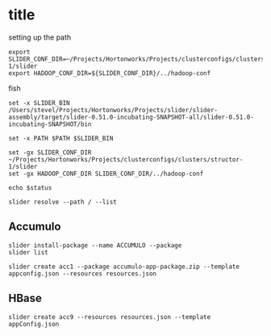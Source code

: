 <!---
  Licensed under the Apache License, Version 2.0 (the "License");
  you may not use this file except in compliance with the License.
  You may obtain a copy of the License at
  
   http://www.apache.org/licenses/LICENSE-2.0
  
  Unless required by applicable law or agreed to in writing, software
  distributed under the License is distributed on an "AS IS" BASIS,
  WITHOUT WARRANTIES OR CONDITIONS OF ANY KIND, either express or implied.
  See the License for the specific language governing permissions and
  limitations under the License. See accompanying LICENSE file.
-->
  
# title
 

setting up the path

    export SLIDER_CONF_DIR=~/Projects/Hortonworks/Projects/clusterconfigs/clusters/structor-1/slider
    export HADOOP_CONF_DIR=${SLIDER_CONF_DIR}/../hadoop-conf
    
fish
    
    set -x SLIDER_BIN /Users/stevel/Projects/Hortonworks/Projects/slider/slider-assembly/target/slider-0.51.0-incubating-SNAPSHOT-all/slider-0.51.0-incubating-SNAPSHOT/bin
    
    set -x PATH $PATH $SLIDER_BIN
    
    set -gx SLIDER_CONF_DIR ~/Projects/Hortonworks/Projects/clusterconfigs/clusters/structor-1/slider
    set -gx HADOOP_CONF_DIR SLIDER_CONF_DIR/../hadoop-conf
    
    echo $status
    
    slider resolve --path / --list
    

## Accumulo
    
    slider install-package --name ACCUMULO --package 
    slider list
    
    slider create acc1 --package accumulo-app-package.zip --template appconfig.json --resources resources.json 
    
    
## HBase

    slider create acc9 --resources resources.json --template appConfig.json 
    
    